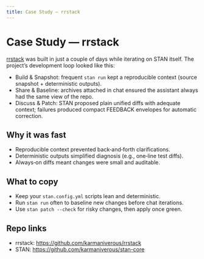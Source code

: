 ```yaml
---
title: Case Study — rrstack
---
```


# Case Study — rrstack

[rrstack](https://github.com/karmaniverous/rrstack) was built in just a couple of days while iterating on STAN itself. The project’s development loop looked like this:

- Build & Snapshot: frequent `stan run` kept a reproducible context (source snapshot + deterministic outputs).
- Share & Baseline: archives attached in chat ensured the assistant always had the same view of the repo.
- Discuss & Patch: STAN proposed plain unified diffs with adequate context; failures produced compact FEEDBACK envelopes for automatic correction.

## Why it was fast

- Reproducible context prevented back‑and‑forth clarifications.
- Deterministic outputs simplified diagnosis (e.g., one‑line test diffs).
- Always‑on diffs meant changes were small and auditable.

## What to copy

- Keep your `stan.config.yml` scripts lean and deterministic.
- Run `stan run` often to baseline new changes before chat iterations.
- Use `stan patch --check` for risky changes, then apply once green.

## Repo links

- rrstack: https://github.com/karmaniverous/rrstack
- STAN: https://github.com/karmaniverous/stan-core
